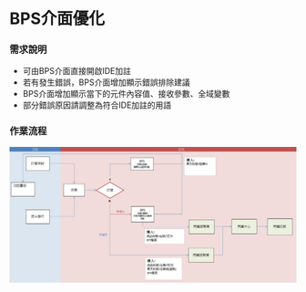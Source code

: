 # BPS介面優化

### <div id="requirement">需求說明</div>
* 可由BPS介面直接開啟IDE加註
* 若有發生錯誤，BPS介面增加顯示錯誤排除建議
* BPS介面增加顯示當下的元件內容值、接收參數、全域變數
* 部分錯誤原因請調整為符合IDE加註的用語

### 作業流程
![WorkFlow]

<!--超連結引用ps.畫面上看不到-->
[WorkFlow]:attachment/WorkFlow.jpg